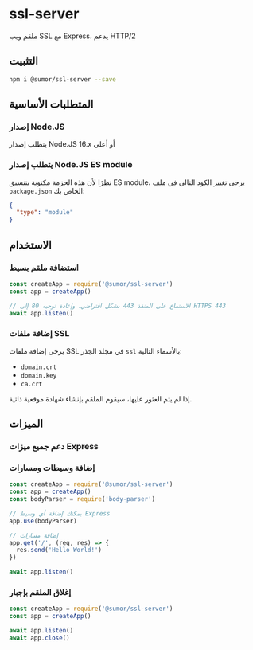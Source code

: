 # ssl-server

ملقم ويب SSL مع Express، يدعم HTTP/2

## التثبيت

```bash
npm i @sumor/ssl-server --save
```

## المتطلبات الأساسية

### إصدار Node.JS

يتطلب إصدار Node.JS 16.x أو أعلى

### يتطلب إصدار Node.JS ES module

نظرًا لأن هذه الحزمة مكتوبة بتنسيق ES module، يرجى تغيير الكود التالي في ملف `package.json` الخاص بك:

```json
{
  "type": "module"
}
```

## الاستخدام

### استضافة ملقم بسيط

```javascript
const createApp = require('@sumor/ssl-server')
const app = createApp()

// الاستماع على المنفذ 443 بشكل افتراضي، وإعادة توجيه 80 إلى HTTPS 443
await app.listen()
```

### إضافة ملفات SSL

يرجى إضافة ملفات SSL في مجلد الجذر `ssl` بالأسماء التالية:

- `domain.crt`
- `domain.key`
- `ca.crt`

إذا لم يتم العثور عليها، سيقوم الملقم بإنشاء شهادة موقعية ذاتية.

## الميزات

### دعم جميع ميزات Express

### إضافة وسيطات ومسارات

```javascript
const createApp = require('@sumor/ssl-server')
const app = createApp()
const bodyParser = require('body-parser')

// يمكنك إضافة أي وسيط Express
app.use(bodyParser)

// إضافة مسارات
app.get('/', (req, res) => {
  res.send('Hello World!')
})

await app.listen()
```

### إغلاق الملقم بإجبار

```javascript
const createApp = require('@sumor/ssl-server')
const app = createApp()

await app.listen()
await app.close()
```
